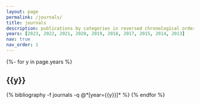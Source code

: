 ```yaml
---
layout: page
permalink: /journals/
title: journals
description: publications by categories in reversed chronological order.
years: [2023, 2022, 2021, 2020, 2019, 2018, 2017, 2015, 2014, 2013]
nav: true
nav_order: 1
---
```

<!-- _pages/publications.md -->
<div class="publications">

{%- for y in page.years %}
  <h2 class="year">{{y}}</h2>
  {% bibliography -f journals -q @*[year={{y}}]* %}
{% endfor %}

</div>
